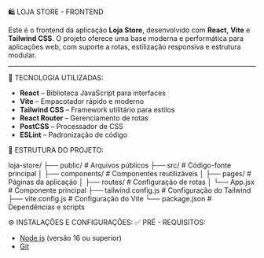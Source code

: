 🛍️ LOJA STORE - FRONTEND

Este é o frontend da aplicação **Loja Store**, desenvolvido com **React**, **Vite** e **Tailwind CSS**. O projeto oferece uma base moderna e performática para aplicações web, com suporte a rotas, estilização responsiva e estrutura modular.

---

🚀 TECNOLOGIA UTILIZADAS:

- **React** – Biblioteca JavaScript para interfaces
- **Vite** – Empacotador rápido e moderno
- **Tailwind CSS** – Framework utilitário para estilos
- **React Router** – Gerenciamento de rotas
- **PostCSS** – Processador de CSS
- **ESLint** – Padronização de código

📁 ESTRUTURA DO PROJETO:

loja-store/
├── public/               # Arquivos públicos
├── src/                  # Código-fonte principal
│   ├── components/       # Componentes reutilizáveis
│   ├── pages/            # Páginas da aplicação
│   ├── routes/           # Configuração de rotas
│   └── App.jsx           # Componente principal
├── tailwind.config.js    # Configuração do Tailwind
├── vite.config.js        # Configuração do Vite
└── package.json          # Dependências e scripts

⚙️ INSTALAÇÕES E CONFIGURAÇÕES:
✅ PRÉ - REQUISITOS:

- [Node.js](https://nodejs.org/) (versão 16 ou superior)
- [Git](https://git-scm.com/)






